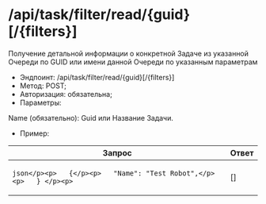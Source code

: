 # /api/task/filter/read/{guid}\[/{filters}]

Получение детальной информации о конкретной Задаче из указанной Очереди по GUID или имени данной Очереди по указанным параметрам

* Эндпоинт: /api/task/filter/read/{guid}\[/{filters}]  &#x20;
* Метод: POST;
* Авторизация: обязательна;
* Параметры:

Name (обязательно): Guid или Название Задачи.

* Пример:

| Запрос                                                                              | Ответ  |
| ----------------------------------------------------------------------------------- | ------ |
| <p>  ```json</p><p>   {</p><p>   "Name": "Test Robot",</p><p>   } </p><p>   ```</p> |   \[]  |
